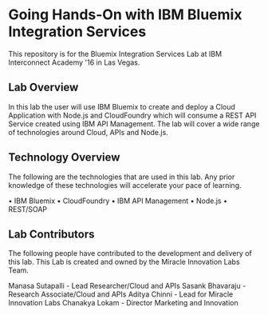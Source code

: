 # Going Hands-On with IBM Bluemix Integration Services

This repository is for the Bluemix Integration Services Lab at IBM Interconnect Academy '16 in Las Vegas.

## Lab Overview

In this lab the user will use IBM Bluemix to create and deploy a Cloud Application with Node.js and CloudFoundry which will consume a REST API Service created using IBM API Management. The lab will cover a wide range of technologies around Cloud, APIs and Node.js. 

## Technology Overview

The following are the technologies that are used in this lab. Any prior knowledge of these technologies will accelerate your pace of learning. 

• IBM Bluemix
• CloudFoundry
• IBM API Management
• Node.js
• REST/SOAP

## Lab Contributors

The following people have contributed to the development and delivery of this lab. This Lab is created and owned by the Miracle Innovation Labs Team. 

Manasa Sutapalli - Lead Researcher/Cloud and APIs
Sasank Bhavaraju - Research Associate/Cloud and APIs
Aditya Chinni - Lead for Miracle Innovation Labs
Chanakya Lokam - Director Marketing and Innovation
